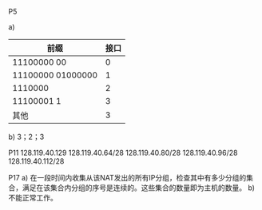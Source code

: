 P5

a)

| 前缀              | 接口 |
| ----------------- | ---- |
| 11100000 00       | 0    |
| 11100000 01000000 | 1    |
| 1110000           | 2    |
| 11100001 1        | 3    |
| 其他              | 3    |

b)
 3；2；3

P11
 128.119.40.129
 128.119.40.64/28
 128.119.40.80/28
 128.119.40.96/28
 128.119.40.112/28

P17
a) 在一段时间内收集从该NAT发出的所有IP分组，检查其中有多少分组的集合，满足在该集合内分组的序号是连续的。这些集合的数量即为主机的数量。
b) 不能正常工作。